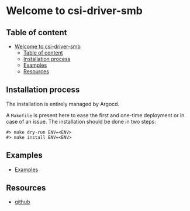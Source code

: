 # Welcome to csi-driver-smb

## Table of content

- [Welcome to csi-driver-smb](#welcome-to-csi-driver-smb)
  - [Table of content](#table-of-content)
  - [Installation process](#installation-process)
  - [Examples](#examples)
  - [Resources](#resources)

## Installation process

The installation is entirely managed by Argocd.

A `Makefile` is present here to ease the first and one-time deployment or in case of an issue.
The installation should be done in two steps:

```shell
#> make dry-run ENV=<ENV>
#> make install ENV=<ENV>
```

## Examples

- [Examples](examples/Readme.md)

## Resources

- [github](https://github.com/kubernetes-csi/csi-driver-smb)
